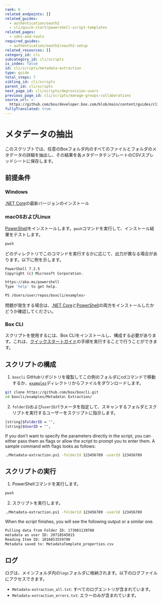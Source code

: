 ```yaml
---
rank: 6
related_endpoints: []
related_guides:
  - authentication/oauth2
  - cli/quick-start/powershell-script-templates
related_pages:
  - sdks-and-tools
required_guides:
  - authentication/oauth2/oauth2-setup
related_resources: []
category_id: cli
subcategory_id: cli/scripts
is_index: false
id: cli/scripts/metadata-extraction
type: guide
total_steps: 7
sibling_id: cli/scripts
parent_id: cli/scripts
next_page_id: cli/scripts/deprovision-users
previous_page_id: cli/scripts/manage-groups-collaborations
source_url: >-
  https://github.com/box/developer.box.com/blob/main/content/guides/cli/scripts/metadata-extraction.md
fullyTranslated: true
---
```

# メタデータの抽出

このスクリプトでは、任意のBoxフォルダ内のすべてのファイルとフォルダのメタデータの詳細を抽出し、その結果を各メタデータテンプレートのCSVスプレッドシートに保存します。

## 前提条件

### Windows

[.NET Core](https://dotnet.microsoft.com/download)の最新バージョンのインストール

### macOSおよびLinux

[PowerShell][pwsh]をインストールします。`pwsh`コマンドを実行して、インストール結果をテストします。

```bash
pwsh

```

どのディレクトリでこのコマンドを実行するかに応じて、出力が異なる場合があります。以下に例を示します。

```bash
PowerShell 7.2.5
Copyright (c) Microsoft Corporation.

https://aka.ms/powershell
Type 'help' to get help.

PS /Users/user/repos/boxcli/examples>

```

<Message>

問題が発生する場合は、[.NET Core](https://dotnet.microsoft.com/download)と[PowerShell][pwsh]の両方をインストールしたかどうか確認してください。

</Message>

### Box CLI

スクリプトを使用するには、Box CLIをインストールし、構成する必要があります。これは、[クイックスタートガイド][quickstart]の手順を実行することで行うことができます。

## スクリプトの構成

1. `boxcli` GitHubリポジトリを複製してこの例のフォルダにcdコマンドで移動するか、[`examples`][examples]ディレクトリからファイルをダウンロードします。

```bash
git clone https://github.com/box/boxcli.git
cd boxcli/examples/Metadata\ Extraction/

```

2. `folderID`および`userID`パラメータを指定して、スキャンするフォルダとスクリプトを実行するユーザーをスクリプトに指示します。

```bash
[string]$FolderID = "",
[string]$UserID = "",

```

If you don't want to specify the parameters directly in the script,
you can either pass them as flags or allow the script
to prompt you to enter them. A sample command with flags looks as follows:

```bash
./Metadata-extraction.ps1 -folderId 123456789 -userId 123456789

```

## スクリプトの実行

1. PowerShellコマンドを実行します。

```bash
pwsh

```

2. スクリプトを実行します。

```bash
./Metadata-extraction.ps1 -folderId 123456789 -userId 123456789

```

When the script finishes, you will see the following
output or a similar one.

```bash
Pulling data from Folder ID: 173961139760
metadata as user ID: 20718545815
Reading Item ID: 1016853559790
Metadata saved to: MetadataTemplate_properties.csv

```

## ログ

ログは、メインフォルダ内の`logs`フォルダに格納されます。以下のログファイルにアクセスできます。

* `Metadata-extraction_all.txt`: すべてのログエントリが含まれています。
* `Metadata-extraction_errors.txt`: エラーのみが含まれています。

[scripts]: https://github.com/box/boxcli/tree/main/examples

[pwsh]: https://docs.microsoft.com/en-us/powershell/scripting/install/installing-powershell?view=powershell-7.2

[quickstart]: g://cli/quick-start/create-oauth-app/

[console]: https://app.box.com/developers/console

[auth]: g://authentication/oauth2/oauth2-setup

[examples]: https://github.com/box/boxcli/tree/main/examples/Metadata%20Extraction